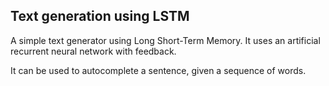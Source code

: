 ## Text generation using LSTM

A simple text generator using Long Short-Term Memory. It uses an artificial recurrent neural network with feedback. 

It can be used to autocomplete a sentence, given a sequence of words.
